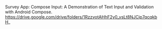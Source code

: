 Survey App:
Compose Input: A Demonstration of Text Input and Validation with Android Compose.
https://drive.google.com/drive/folders/1RzzvotAHhF2y0_vsLt8NJCip7qcqkbH_
